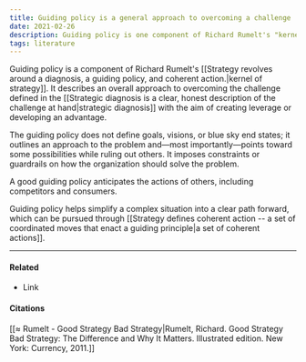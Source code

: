 ```yaml
---
title: Guiding policy is a general approach to overcoming a challenge
date: 2021-02-26
description: Guiding policy is one component of Richard Rumelt's "kernel of strategy." It imposes constraints or guardrails on the approach to a problem.
tags: literature
---
```


Guiding policy is a component of Richard Rumelt's [[Strategy revolves around a diagnosis, a guiding policy, and coherent action.|kernel of strategy]]. It describes an overall approach to overcoming the challenge defined in the [[Strategic diagnosis is a clear, honest description of the challenge at hand|strategic diagnosis]] with the aim of creating leverage or developing an advantage.

The guiding policy does not define goals, visions, or blue sky end states; it outlines an approach to the problem and—most importantly—points toward some possibilities while ruling out others. It imposes constraints or guardrails on how the organization should solve the problem. 

A good guiding policy anticipates the actions of others, including competitors and consumers. 

Guiding policy helps simplify a complex situation into a clear path forward, which can be pursued through [[Strategy defines coherent action -- a set of coordinated moves that enact a guiding principle|a set of coherent actions]]. 

---
#### Related
- Link

#### Citations
[[≈ Rumelt - Good Strategy Bad Strategy|Rumelt, Richard. Good Strategy Bad Strategy: The Difference and Why It Matters. Illustrated edition. New York: Currency, 2011.]]
